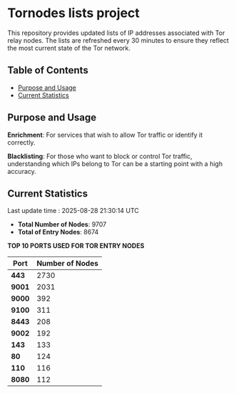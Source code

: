 # Tornodes lists project

This repository provides updated lists of IP addresses associated with Tor relay nodes. The lists are refreshed every 30 minutes to ensure they reflect the most current state of the Tor network.

## Table of Contents

- [Purpose and Usage](#purpose-and-usage)
- [Current Statistics](#current-statistics)


## Purpose and Usage

**Enrichment**: For services that wish to allow Tor traffic or identify it correctly.

**Blacklisting**: For those who want to block or control Tor traffic, understanding which IPs belong to Tor can be a starting point with a high accuracy.

## Current Statistics

Last update time : 2025-08-28 21:30:14 UTC

- **Total Number of Nodes**: 9707
- **Total of Entry Nodes**: 8674

**TOP 10 PORTS USED FOR TOR ENTRY NODES**

| **Port** | **Number of Nodes** |
|------|-----------------|
| **443**   | 2730  |
| **9001**   | 2031  |
| **9000**   | 392  |
| **9100**   | 311  |
| **8443**   | 208  |
| **9002**   | 192  |
| **143**   | 133  |
| **80**   | 124  |
| **110**   | 116  |
| **8080**   | 112  |

